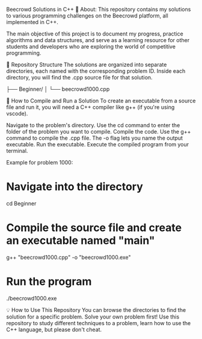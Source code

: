 Beecrowd Solutions in C++
🎯 About:
This repository contains my solutions to various programming challenges on the Beecrowd platform, all implemented in C++.

The main objective of this project is to document my progress, practice algorithms and data structures, and serve as a learning resource for other students and developers who are exploring the world of competitive programming.

📁 Repository Structure
The solutions are organized into separate directories, each named with the corresponding problem ID. Inside each directory, you will find the .cpp source file for that solution.

├── Beginner/
│   └── beecrowd1000.cpp


🚀 How to Compile and Run a Solution
To create an executable from a source file and run it, you will need a C++ compiler like g++ (if you're using vscode).

Navigate to the problem's directory.
Use the cd command to enter the folder of the problem you want to compile. Compile the code. Use the g++ command to compile the .cpp file. 
The -o flag lets you name the output executable. Run the executable. Execute the compiled program from your terminal.

Example for problem 1000:

# Navigate into the directory
cd Beginner

# Compile the source file and create an executable named "main"
g++ "beecrowd1000.cpp" -o "beecrowd1000.exe"

# Run the program
./beecrowd1000.exe

💡 How to Use This Repository
You can browse the directories to find the solution for a specific problem. Solve your own problem first! Use this repository to study different techniques to a problem, learn how to use the C++ language, but please don't cheat.
